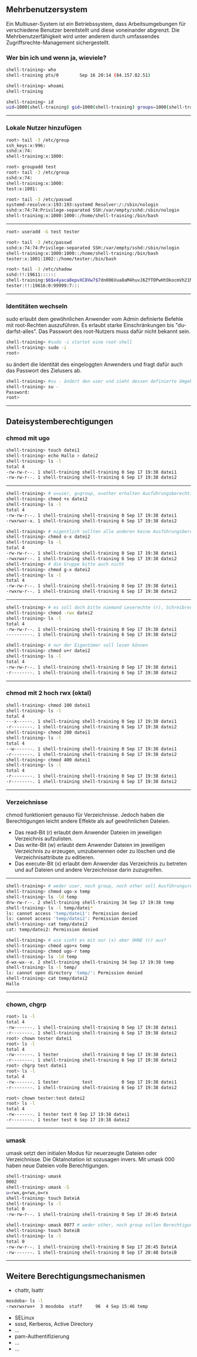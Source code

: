## Mehrbenutzersystem

<p class="aleft">
Ein Multiuser-System ist ein Betriebssystem, dass Arbeitsumgebungen für verschiedene Benutzer bereitstellt und diese voneinander abgrenzt. Die Mehrbenutzerfähigkeit wird unter anderem durch umfassendes Zugriffsrechte-Management sichergestellt.
</p>

<div class="fragment" style="width:100%">

### Wer bin ich und wenn ja, wieviele?
```bash
shell-training> who
shell-training pts/0        Sep 16 20:14 (84.157.82.51)

shell-training> whoami
shell-training

shell-training> id
uid=1000(shell-training) gid=1000(shell-training) groups=1000(shell-training)
```

</div>

---
### Lokale Nutzer hinzufügen
```bash
root> tail -3 /etc/group
ssh_keys:x:996:
sshd:x:74:
shell-training:x:1000:

root> groupadd test
root> tail -3 /etc/group
sshd:x:74:
shell-training:x:1000:
test:x:1001:

root> tail -3 /etc/passwd
systemd-resolve:x:193:193:systemd Resolver:/:/sbin/nologin
sshd:x:74:74:Privilege-separated SSH:/var/empty/sshd:/sbin/nologin
shell-training:x:1000:1000::/home/shell-training:/bin/bash
```

---

```bash
root> useradd -G test tester

root> tail -3 /etc/passwd
sshd:x:74:74:Privilege-separated SSH:/var/empty/sshd:/sbin/nologin
shell-training:x:1000:1000::/home/shell-training:/bin/bash
tester:x:1001:1002::/home/tester:/bin/bash

root> tail -3 /etc/shadow
sshd:!!:19611::::::
shell-training:$6$x4yaca8epvXC8Vw7$7dn006Vua8aM4huvJ6ZfTOPwHtOkocmVh21Me4xiZzTVghH19XKyzKJLmAWP7qfwllnKFrtZGwwPigpO3T5m7.:19612:0:99999:7:::
tester:!!:19616:0:99999:7:::
```

---
### Identitäten wechseln

<p class="ta-left">
sudo erlaubt dem gewöhnlichen Anwender vom Admin definierte Befehle mit root-Rechten auszuführen. Es erlaubt starke Einschränkungen bis "du-darfst-alles". Das Passwort des root-Nutzers muss dafür nicht bekannt sein.
</p>

```bash
shell-training> #sudo -i startet eine root-shell
shell-training> sudo -i
root>
```

<p class="ta-left">
su ändert die Identität des eingeloggten Anwenders und fragt dafür auch das Passwort des Zielusers ab.
</p>

```bash
shell-training> #su - ändert den user und zieht dessen definierte Umgebung (ähnlich Login-Prozess)
shell-training> su -
Password:
root>
```

---
## Dateisystemberechtigungen

<!-- TODO: Folie für "-rw-rw-r--."-Erklärung aufnehmen sowie rwx -->

### chmod mit ugo
```bash
shell-training> touch datei1
shell-training> echo Hallo > datei2
shell-training> ls -l
total 4
-rw-rw-r--. 1 shell-training shell-training 0 Sep 17 19:38 datei1
-rw-rw-r--. 1 shell-training shell-training 6 Sep 17 19:38 datei2
```

---
```bash
shell-training> # u=user, g=group, o=other erhalten Ausführungsberechtigung
shell-training> chmod +x datei2
shell-training> ls -l
total 4
-rw-rw-r--. 1 shell-training shell-training 0 Sep 17 19:38 datei1
-rwxrwxr-x. 1 shell-training shell-training 6 Sep 17 19:38 datei2
```

<div class="fragment" style="width:100%">

```bash
shell-training> # eigentlich sollten alle anderen keine Ausführungsberechtigungen haben
shell-training> chmod o-x datei2 
shell-training> ls -l
total 4
-rw-rw-r--. 1 shell-training shell-training 0 Sep 17 19:38 datei1
-rwxrwxr--. 1 shell-training shell-training 6 Sep 17 19:38 datei2
shell-training> # die Gruppe bitte auch nicht
shell-training> chmod g-x datei2
shell-training> ls -l
total 4
-rw-rw-r--. 1 shell-training shell-training 0 Sep 17 19:38 datei1
-rwxrw-r--. 1 shell-training shell-training 6 Sep 17 19:38 datei2
```

</div>

---

```bash
shell-training> # es soll doch bitte niemand Leserechte (r), Schreibrechte (w) oder Ausführungsrechte (x) haben 
shell-training> chmod -rwx datei2 
shell-training> ls -l
total 4
-rw-rw-r--. 1 shell-training shell-training 0 Sep 17 19:38 datei1
----------. 1 shell-training shell-training 6 Sep 17 19:38 datei2
```

<div class="fragment" style="width:100%">

```bash
shell-training> # nur der Eigentümer soll lesen können
shell-training> chmod u+r datei2
shell-training> ls -l
total 4
-rw-rw-r--. 1 shell-training shell-training 0 Sep 17 19:38 datei1
-r--------. 1 shell-training shell-training 6 Sep 17 19:38 datei2
```

</div>

---
### chmod mit 2 hoch rwx (oktal)

```bash
shell-training> chmod 100 datei1
shell-training> ls -l
total 4
---x------. 1 shell-training shell-training 0 Sep 17 19:38 datei1
-r--------. 1 shell-training shell-training 6 Sep 17 19:38 datei2
shell-training> chmod 200 datei1
shell-training> ls -l
total 4
--w-------. 1 shell-training shell-training 0 Sep 17 19:38 datei1
-r--------. 1 shell-training shell-training 6 Sep 17 19:38 datei2
shell-training> chmod 400 datei1
shell-training> ls -l
total 4
-r--------. 1 shell-training shell-training 0 Sep 17 19:38 datei1
-r--------. 1 shell-training shell-training 6 Sep 17 19:38 datei2
```

---
### Verzeichnisse
chmod funktioniert genauso für Verzeichnisse. Jedoch haben die Berechtigungen leicht andere Effekte als auf gewöhnlichen Dateien.
+ Das read-Bit (r) erlaubt dem Anwender Dateien im jeweiligen Verzeichnis aufzulisten.
+ Das write-Bit (w) erlaubt dem Anwender Dateien im jeweiligen Verzeichnis zu erzeugen, umzubenennen oder zu löschen und die Verzeichnisattribute zu editieren.
+ Das execute-Bit (x) erlaubt dem Anwender das Verzeichnis zu betreten und auf Dateien und andere Verzeichnisse darin zuzugreifen.

---
```bash
shell-training> # weder user, noch group, noch other soll Ausführungsrechte haben
shell-training> chmod ugo-x temp
shell-training> ls -ld temp
drw-rw-r--. 2 shell-training shell-training 34 Sep 17 19:38 temp
shell-training> ls -l temp/datei*
ls: cannot access 'temp/datei1': Permission denied
ls: cannot access 'temp/datei2': Permission denied
shell-training> cat temp/datei2
cat: temp/datei2: Permission denied
```

<div class="fragment" style="width:100%">

```bash
shell-training> # wie sieht es mit nur (x) aber OHNE (r) aus?
shell-training> chmod ugo+x temp
shell-training> chmod ugo-r temp
shell-training> ls -ld temp
d-wx-wx--x. 2 shell-training shell-training 34 Sep 17 19:38 temp
shell-training> ls -l temp/
ls: cannot open directory 'temp/': Permission denied
shell-training> cat temp/datei2
Hallo
```

</div>

---
### chown, chgrp

```bash
root> ls -l
total 4
-rw-------. 1 shell-training shell-training 0 Sep 17 19:38 datei1
-r--------. 1 shell-training shell-training 6 Sep 17 19:38 datei2
root> chown tester datei1
root> ls -l
total 4
-rw-------. 1 tester         shell-training 0 Sep 17 19:38 datei1
-r--------. 1 shell-training shell-training 6 Sep 17 19:38 datei2
root> chgrp test datei1
root> ls -l
total 4
-rw-------. 1 tester         test           0 Sep 17 19:38 datei1
-r--------. 1 shell-training shell-training 6 Sep 17 19:38 datei2
```

<div class="fragment" style="width:100%">

```bash
root> chown tester:test datei2
root> ls -l
total 4
-rw-------. 1 tester test 0 Sep 17 19:38 datei1
-r--------. 1 tester test 6 Sep 17 19:38 datei2
```

</div>

---
### umask
umask setzt den initialen Modus für neuerzeugte Dateien oder Verzeichnisse. Die Oktalnotation ist sozusagen invers. Mit umask 000 haben neue Dateien volle Berechtigungen.

```bash
shell-training> umask
0002
shell-training> umask -S
u=rwx,g=rwx,o=rx
shell-training> touch DateiA
shell-training> ls -l
total 0
-rw-rw-r--. 1 shell-training shell-training 0 Sep 17 20:45 DateiA
```

```bash
shell-training> umask 0077 # weder other, noch group sollen Berechtigungen haben
shell-training> touch DateiB
shell-training> ls -l
total 0
-rw-rw-r--. 1 shell-training shell-training 0 Sep 17 20:45 DateiA
-rw-------. 1 shell-training shell-training 0 Sep 17 20:48 DateiB
```

---
## Weitere Berechtigungsmechanismen

+ chattr, lsattr

```bash
mosdoba> ls -l
-rwxrwxrwx+  3 mosdoba  staff     96  4 Sep 15:46 temp
```

<div class="fragment" style="width:100%">

+ SELinux
+ sssd, Kerberos, Active Directory
+ ...
+ pam-Authentifizierung
+ ...
+ ...

</div>